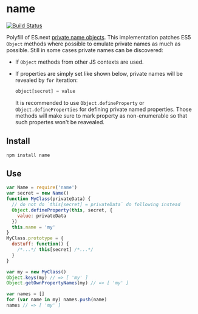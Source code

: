 # name

[![Build Status](https://secure.travis-ci.org/Gozala/name.png)](http://travis-ci.org/Gozala/name)

Polyfill of ES.next [private name objects][]. This implementation patches ES5
`Object` methods where possible to emulate private names as much as possible.
Still in some cases private names can be discovered:

  - If `Object` methods from other JS contexts are used.
  - If properties are simply set like shown below, private names will be
    revealed by `for` iteration:

    ```js
    object[secret] = value
    ```

    It is recommended to use `Object.defineProperty` or
    `Object.defineProperties` for defining private named properties. Those
    methods will make sure to mark property as non-enumerable so that such
    propertes won't be reavealed.


## Install

    npm install name

## Use


```js
var Name = require('name')
var secret = new Name()
function MyClass(privateData) {
  // do not do `this[secret] = privateData` do following instead
  Object.defineProperty(this, secret, {
    value: privateData
  })
  this.name = 'my'
}
MyClass.prototype = {
  doStuff: function() {
    /*...*/ this[secret] /*...*/
  }
}

var my = new MyClass()
Object.keys(my) // => [ 'my' ]
Object.getOwnPropertyNames(my) // => [ 'my' ]

var names = []
for (var name in my) names.push(name)
names // => [ 'my' ]
```


[private name objects]:http://wiki.ecmascript.org/doku.php?id=harmony:private_name_objects
